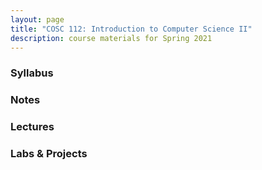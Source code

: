 ```yaml
---
layout: page
title: "COSC 112: Introduction to Computer Science II"
description: course materials for Spring 2021
---
```


### Syllabus

### Notes

### Lectures

### Labs & Projects


